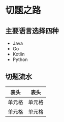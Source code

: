 # 切题之路
## 主要语言选择四种
- Java
- Go
- Kotlin
- Python

## 切题流水

|  表头   | 表头  |
|  ----  | ----  |
| 单元格  | 单元格 |
| 单元格  | 单元格 |
